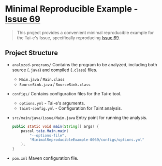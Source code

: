 # Minimal Reproducible Example - [Issue 69](https://github.com/pascal-lab/Tai-e/issues/69)

> This project provides a convenient minimal reproducible example for the Tai-e's Issue, specifically reproducing [Issue 69](https://github.com/pascal-lab/Tai-e/issues/69).

## Project Structure

- `analyzed-programs/`
  Contains the program to be analyzed, including both source (`.java`) and compiled (`.class`) files.
  
  - `Main.java` / `Main.class`
  - `SourceSink.java` / `SourceSink.class`
  
- `configs/`
  Contains configuration files for the Tai-e tool.
  
  - `options.yml` - Tai-e's arguments.
  - `taint-config.yml` - Configuration for Taint analysis.
  
- `src/main/java/issue/Main.java`
  Entry point for running the analysis.

  ```java
  public static void main(String[] args) {
      pascal.taie.Main.main(
          "--options-file",
          "MinimalReproducibleExample-0069/configs/options.yml"
      );
  }
  ```

- `pom.xml`
  Maven configuration file.
